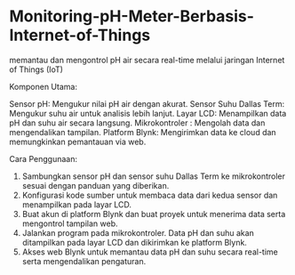 # Monitoring-pH-Meter-Berbasis-Internet-of-Things
memantau dan mengontrol pH air secara real-time melalui jaringan Internet of Things (IoT)

Komponen Utama:

Sensor pH: Mengukur nilai pH air dengan akurat.
Sensor Suhu Dallas Term: Mengukur suhu air untuk analisis lebih lanjut.
Layar LCD: Menampilkan data pH dan suhu air secara langsung.
Mikrokontroler : Mengolah data dan mengendalikan tampilan.
Platform Blynk: Mengirimkan data ke cloud dan memungkinkan pemantauan via web.

Cara Penggunaan:

1. Sambungkan sensor pH dan sensor suhu Dallas Term ke mikrokontroler sesuai dengan panduan yang diberikan.
2. Konfigurasi kode sumber untuk membaca data dari kedua sensor dan menampilkan pada layar LCD.
3. Buat akun di platform Blynk dan buat proyek untuk menerima data serta mengontrol tampilan web.
4. Jalankan program pada mikrokontroler. Data pH dan suhu akan ditampilkan pada layar LCD dan dikirimkan ke platform Blynk.
5. Akses web Blynk untuk memantau data pH dan suhu secara real-time serta mengendalikan pengaturan.
